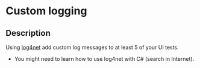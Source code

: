 # Custom logging

## Description
Using [log4net](https://www.nuget.org/packages/log4net/) add custom log messages to at least 5 of your UI tests. 
  - You might need to learn how to use log4net with C# (search in Internet).

